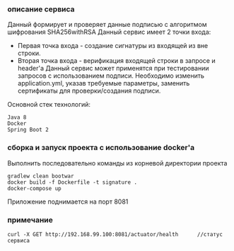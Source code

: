 ### описание сервиса
Данный формирует и проверяет данные подписью с алгоритмом шифрования SHA256withRSA
Данный сервис имеет 2 точки входа:
* Первая точка входа - создание сигнатуры из входящей из вне строки.
* Вторая точка входа - верификация входящей строки в запросе и header'a
Данный сервис может применятся при тестировании запросов с использованием подписи.
Необходимо изменить application.yml, указав требуемые параметры, заменить сертификаты для проверки/создания подписи.

Основной стек технологий:

    Java 8
    Docker
    Spring Boot 2

### сборка и запуск проекта с использование docker'a

Выполнить последовательно команды из корневой директории проекта

    gradlew clean bootwar
    docker build -f Dockerfile -t signature .
    docker-compose up
    
Приложение поднимается на порт 8081

### примечание
       
    curl -X GET http://192.168.99.100:8081/actuator/health      //статус сервиса
